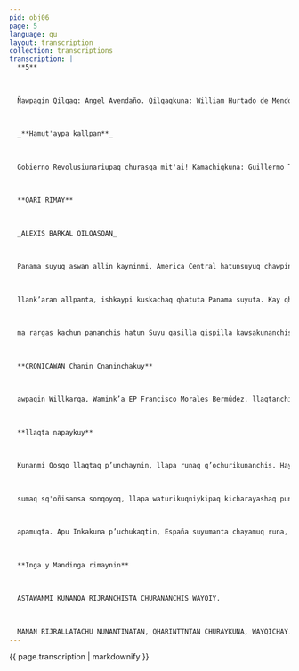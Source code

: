 ```yaml
---
pid: obj06
page: 5
language: qu
layout: transcription
collection: transcriptions
transcription: |
  **5**
  
  
  
  Ñawpaqin Qilqaq: Angel Avendaño. Qilqaqkuna: William Hurtado de Mendoze S. Oscer Campero B., Raul Guetra, Luis Alberto Chevarría H. Llinp iUmalliq: José Rulz Durand Futukamayuq: Carlos Dominguez Qilqaraki: Pedro Parra Ayala
  
  
  
  _**Hamut'aypa kallpan**_
  
  
  
  Gobierno Revolusiunariupaq churasqa mit'ai! Kamachiqkuna: Guillermo Thorndike Qelqaqtaina emalleq Abelardo Oquendo Humberto Castillo Anselmi Eduardo Mazzini. uUmalleqkuna
  
  
  
  **QARI RIMAY**
  
  
  
  _ALEXIS BARKAL QILQASQAN_
  
  
  
  Panama suyuq aswan allin kayninmi, America Central hatunsuyuq chawpinpi kasqan. Simon Bolivar, manchay qhaway apu, America Suyuq pacha kawsayninman q’aya simi; pachaj pisga chunka wataña kay Panama llaqtaq chawpi kayninmanta rimamuranñ. Huj llaqtakunaq imayna qhapaq kaynin, qhapaq kawsaynin, anta, chayanta (estaño), pitrullu, cafí, bananapis. Panama Suyuq, ñawpaqin qhapaq kayninqa, hatun rayqayuq kaymi makiq ruwasqan chay ñanmi ishkay patan quchakunapi chaka hina kashan. (Atlantico, Pacifico sutiyugm chay quchakuna). Ichaqa chay qhapaq kaynin, manasmakinpichu. Panama llaqtaqa mananchaypi llaqta kamayuqchu. Chay munay markaqa purichinsi ancha hatun sayay qhatuta, chaymanta kharu llaqtakunawan ñan hina purichin. Chaypi, Panama tukuy wiñay ninpi, qullana llaqta suyu hina, hawallaqtaq qullananmi kamachikun. Hurunakunanmanta, huj awqay atiy atipaqkunamanta. Kay ishkay chunka pachaj chunka ñiqin wata nisqapi, llaqta ñitiq, mit'ayaq runakunan kaywsanku, aswan apuchasqataq kanku chay sutichasqa hatun rarqa markapi. 1903 watamanta EE.UU. llaqta
  
  
  
  llank’aran allpanta, ishkaypi kuskachaq qhatuta Panama suyuta. Kay qhatupin norteamericaq unanchan raphapapan mit'ayayninta. Chay Panama suyupiqa manan kamachinchu apusimi kamachin, watasqas machuapuskikunaq wiñaypaq llaqtan chhalasqanku, illapanwan mancharisqa, illapa simiwan. Chaymanta norteamericano kamachikuqkuna kamayninkuta qiwirunku Panama llaqta runakunata aswan qhapaq llaqtan patapi. Panama rarqaqa, norteamericaq hunt’ay tajyaynintan yanapan, chay manta manas ancha qhapaq mirachiyninkuna ñanta pisiyachispa, sichus wawasi muyurimunman kay ishkay quchukunata Magallanes k’iqlluta wasapaspa. Panama suyutas illapa simipi churan sichus Estados Unidospa awqankuna atipanman chayqa. Ñawpa trataduq ñawpaqin qilqankunata p’akispa, Estados . Unidusqa, rarqa markapi rikhurichin chunka tawayuq Tiqsi Wallawisakunta, chaypitaq norteamericano wallawisakuna yachanku; chaymantataq lluqsinku america ankayllikuq llaqtakunata ñit'ispa, imayna Bahia Cochinos llaqtapi, chaymanta Dominicana llaqtapi. Tukuy America llaqtakunan Panama Ch’aqway Ankayllikuypi kamachiwan kuskachakun huj rimaylla; Pana
  
  
  
  ma rargas kachun pananchis hatun Suyu qasilla qispilla kawsakunanchispaq, manataq illapa hawchaywan, chaqusqa rarqa marka Panama llaqtaq qhapaq llaqtanpi phatatatan sunqunimayna k'irinman tukuy América llaqtanchista hinaraYankikunaq suyunpa illapankunaman churakunku, Panama willkasqa qhari waynakuna, 1964 pi; kiskachasqa (aceruwan) pukarankunata yawarninwan tulltuspa. Chunka hujniyuq watamantañan, Panama kamachi, rimanakhushan EEUU. Suyuwan, musuq rimayta mashkhaspa, yatipaspaña chay mana rimay "wiñay wiñaypaq" iñin qilqata. Chaymi chayraq huñuyachin sapa kutin qullananpaq wiñaypaq chay allpanmanta aswan achala qhata rarqata. Estados Unidos llaqtaga, karun chanmi rimaykunata. K'irisqataq kallpa tiqsi suyutaq kunkantá qiwiyka chan chaymanta makuku kayninwan yuyaychayanku mana kacharinanku paq tiqsimuyumanta aswan allin hat'allichiymanta. Ichaqa Panamapi, hatun kamaqnin umalliq, Wamink’a Omar Torrijos; paytaqmi nin:tukuy qispisqa llaqtakunaq t'aq’eyninman aswan kallpachas qa: "Manan kanmanchu pachaj wata kawsaywiñay, ñit'iy, mit'aynitaq kan manchu llasay qipiq runa".
  
  
  
  **CRONICAWAN Chanin Cnaninchakuy**
  
  
  
  awpaqin Willkarqa, Wamink’a EP Francisco Morales Bermúdez, llaqtanchisman allinta yachachin, ima raykus Gobierno Revolucionario chaninchaspa yupaykunqa qhaway man churasqa mikhunakunata; hina llatataq makipurakunatapas runakunaq llank'asqanmanta chaskisqan kutapas. Nawpaqmantapas allinta nmasun, imaynatas econumianchis crisis del sistema capitalista intemacional, nisqawan hap'ichikun; hina tataqsi kasqan, hawa llaqtamanta inflación hamuq, llaqtanchispa muchuyninpa tiqsin kashan, chaymi economianchista pisipachishan. Chay llaqtanchispa llank’aynin manaraq mirachiyta atispa. Allin kayninchista haywawananchispaq. Chaytan bienes contables el insumos sutiyanchis. Chaymi kamachikuqkunaqa rikuyku, hawamanta apamunaykupaq, haykuchispayku huqman chaninchayku chaninchakunta. Chaytaqmi economia qhatupi ñak’arishan inflación wiñasqanmanta. Chahaynamantan, llaqtanchis, hawa llaqtapi aswan chaninta mikhumunamanta, chaninchata, pitrullumanta, wanumanta ima, kay rantikunas; mana wakichana llaqtanchispa economian purichinapaq. Chaymanta qhawanchismi Peru suyunchispa llank’ayninkunaqa ñit'isqaraqmi kanku, hawa llaqta kamachiyninkuman, chay sutiysi ancha llaqta qulqi ch’unqay. Llaqta paskaypiqa kay, yanapachikuymantaqa, wiñay oligarquias huchallisqa, paymi llaqtanchista hawa llaqtakunapi, kayninkunata thalachiran; chay oliarquiaqa imperiausmuwan kuskachasqan, economia nacionalta tukuchispanku capitalistakunaq kayninkunata yanapaspa. Kay yanapaqmi, q’aya watakunaraqpicha allinchakunqa, kunanch’aqwayninkunaqa imaynallatapascha puririchinqa Ankaylli Kamachimakinpa, yuyaynin kamachikuykunawan, politica economicapi. Kaymi chay yuyaychakuypa hamut aynin, kay channpa channchakuynin, llaqtataq mana allin chaninchakuywan purisharan, llank aqpa makipuranta pisiyachispa. Mana chay kutimunanpaq, tukuy allin chaninchasqa rantisqa kananpaq, hina chaninchasqallataq llank ayninpas kanqa 1974 watanpiqa Limapi rantisqanchispa chaninmi, chunka isqunniyuq sulismi yapakamun sapanku pachaq sutiyuq. iyaacaiunianannn. Kaywatapitaq tawa qallariy killakunapi, chunka tawanmwjcharunantaq. rnichayntaqta maqahankip ratikana alian han pncharnqanka waksichasqa runakunacaq, mana channa nanana kayaua, chara lanak aqkupa mana tarpunkucnu, mana pisichina mikhunakunata. Gobiemo Revolucionario kamachiqkunan unanchakunku mana yanapaspa chaninchakunapi chahaynatan qichunña gasolinapaq kaqta, chaymanta wanukunapaq yanapaykunqa, chaymanta chajra llank’aqkunata yanapallanqataq ashkha ruruchinankupaq. Yanapanqakucha waqmanta ichaqa pallanapas, ñataq aswan pisiña; kanqa llank’aypa chanin ruruchisqan. 5. Chaymanta wakinchasqataq kasqaku chaninkuna bienes finales, insumuspaqpas hatun ruraypaq. Kaytaqmi wichachiran llank'aypa chaninta, chaymantataq hark aran qulqi waqaychanata, hujmanta chay quiqita churananpaq. 2 Chaymanta, sapaqta llaqtanchispi, sapaqtataq hawa llaqtapi, aysaykuntaq kayninchista hawa llaqtakunaman, chaytan contrabando sutiwan riqsincnis.. CControy dao prgcins de bienes y senicios esencials wakicharanmi ashkaha chaninchayta, ichaqa llank’aqkunata pisipachin llakita; chaymipisi paqqa iqii wa tsnyuta pacha la c'o wichasapianhaqna la qtakunapitaq 5 O/o, mananku. suyunchispi hark asqan kashan ashkha rurunan, chay raykuñataq sapa kutin rantinchis mikhusqanchista hawa llaqtamanta, qulqinchista quri samanpata (divisa).nh hun Aliynantay hanny shay chanina chaninchaykunta kawsayninchispaq, llankaqkunata saminchaspa llank'aynin mirachinanpaq. Chaymanta chaninchayqa sector publico y privado nisqa kallapachanqa, pisiyasqa runaq rantiyninta, kay hawa llaqtamanta apamusqa, inflación rayku. Chaywanmi Ankaylli Kamachi yanapan aswan pisi llank’aqniyuqkunata. n. Chay kunan yapasqaykuqa, manacha chaninmantachu kanqa wakin llankaqkunapaq, manacha allinchu kanga, sichus mana Hatun Ruruchiy mana llallinqachu chayqa, inflación wichasqan hark’ananpaq, waqmanta mast'aspa, chikachispa kunan yanapaykunata. . Manas subempleo t'aqaypi llank’aq runakunapas chaskinqakuchu llank’ananmanta yapayta mana llank’ayniyuq kasqan rayku, nitaq riqsisqa makipurayuq kasqanku rayku.. Kaytaqa alliyachinqa Ankaylli Kamachilla aswan llank’anakunata liaha pan qataa qulqinchia Ankayli yuyuu. Icha manañataq, qulqnchis Ankaylli Kamachikuq mirachisqa, aswanta qulqita kacharichispa sector publicupi, subsidiokunaq ch’unqasqan, ruwanqacha huj llank ay wasikunata mana llank ayniyuqkunapaq. Kaymi hamat'achiwanchis kaykuna yapakunankupaq.
  
  
  
  **llaqta napaykuy**
  
  
  
  Kunanmi Qosqo llaqtaq p’unchaynin, llapa runaq q’ochurikunanchis. Hayk’an Qosqo waylluq runaqa pay munakuypin songonchista raurarichinanchis, chaninpi payta napaykunanchispaq, tukuy ima allin kayninchistapas payman haywarinanchispaq tukuy runatataq, Qosqo yupaychayta yachachinanchispaq. Chaymi kunan, noqa wawayki, sullul! sonqowan napaykusqayki ¡Qosqo mamallay! qhapaq Qoya. Ñauray simiwan yupaychasqayki, willkasqa hallp’a; llapa llaqtaq qollanan, suyukunaq uman, pachaq pupun, Peru suyoq k’anchaq umiñan. ¡Qosqo llaqta!, khuyasqayk'iti, hanaqpachamanta p’itikamuq inkill muya; qanllan kanki hinantin runaq sonqon suwaq; chay tukuy runataq ñauk'iyman ullpuykamun qongor chaki, pituchasqa. Pin qan hina, nanaq mirariq qellpoyoq, mana yupay atina wawayoq,
  
  
  
  sumaq sq'oñisansa sonqoyoq, llapa waturikuqniykipaq kicharayashaq punkuyoq. Qanm hallp’aykiq misk'rurunwan uywarqanki, wiñaypachamanta pacha, kaypi paqariq runaykikunata: Poqeskunata, alqawisakunata; aswantaqa Manqo Qhapaqta ajllakurqanki, hatun llaqtaman t'ijranasuykipaq; paytataq uywarqanki, kallanpancharqanki qheswa q’oñiykiwan, intiykiwan, killaykiwan, unuykiwan, paraykiwan, chiriykiwan, wayraykiwan, hallp’aykiwan, rumiykiwan; paytaqqanpi hich’arirqan llapan kallpanta yuyayninta, hamut'ayninta, sonqontapas, qhariy qhari sayarispa, llapata k’umuykachispa, qanta hatunyachinanpaq, qhapaqyachinasuykipaq, qellpoykita mirachinanpaq. Qanmi uywarqanki churinkunata, willkankunata, ch’auchunkunata: Sinchi Roq’amanta Waskar Inka kama, Tawantinsuyo kamachiqta, tukuy runaman kusi sami
  
  
  
  apamuqta. Apu Inkakuna p’uchukaqtin, España suyumanta chayamuq runa, hallp’ata, qechuspa kaypi. llaqtayakurqan, hina pachan sumaqta t'ikarirqanki; sapallan, runa kapaqcheqaq iDiosta yupaycharqanki; chapiykipitaq ñatarirqan kuyus manku templo wasikuna, rumimanta k’ullumanta sumaq sumaq thupaykusqa; qorimanta qolqemanta mana rikuy, intiq uyantaraq p’enqa chisaq, tuta p’unchay lliphipipisnaq, kunan kamapas rikushaykun, musphasparaq qhawarayashaykun. Qosqo mama, qanmi yawarniykita umispa uywarqanki haqay tukuy kurajchasqa runakunata, hamaut'akunata, hamut'arukunata, wamink’akuna ta, llaqta kamacheq hatun taytakunata, kamagenchispa rantin runaq mi chegenpag churasqa yayakunata. Qanpa ruruykikunan: Gómez Suárez nisqa sutiyoq Garcilaso de la Vega Inka, paymi chay tukuyta willawanchis Inkapuchankunamanta, tawantinsuyoq qellponmanta, ancha hatun kayninmantapas. "Hinaman hamun Iskay ñegen Thupaq Amaru Inka, José Gabriel Condorkanki nisqa sutiyoq, paypas qespichiytan munawarqanchiespañolkunaq makinmanta. Hinamanqa, Jose Pérez Armendariz obispo paypis llank’araqan, yuyayninta kallpantapas churarqan, lllapa, inkaqch’auchun runa qespisqa kananchis paq, munayniyoq, rurayniyoq kananchispaq; kallankutaq: Mateo Garcí Pumaqhawa, Bernardo Tambowaqso, Farfán de los Godos nisqa, Chacón y Becerra nisqa, José Gabriel Béjar yaya, José Vicente Angulo wayqekunantin Micaela Bastidas, Qosqo yawar warmi, Pampamarkapi paqarikuq: Tomasa T' to Qontimayta; Agustin Gamarrapas Ayak’uchu k’itipi, hatun auqanakuypi puka kunkakunata atiparqan, Qosqopitaq, ñaupaq ñeqen llaqta kamacheq Prefecto nisqa tiyaykurqan, Hinalla taqmi, wawaykikunamanta askha lloqsirgan qelqaq hamaut'akuna, herewqkunapas; yuyarisunyá paykunaq sutinta: Narciso Arétegui, Clorinda Matto, Angel Carreño, Trinidad Enríquez, José Gabriel Cosio, Rafael Aguilar, Genara Elorrieta, Uriel García hoqkunapiwampas. Kausaqkunamantapas askharagmi kashan, ñaraq yachayñinwan, ñaraq allin kayninwan, llank’ayninwanpas, qanpa mat'iykiman qori pillu churaykuqkuna. Kaynapaykuyniyta chaskiway, Mama, llapa wawaykiq yuyayninpi sonqonpitaq, qan munakuyta tariy, llapa sinchichaytawan aswan qhapaq kanaykipaq. Doroteo Callo Suma
  
  
  
  **Inga y Mandinga rimaynin**
  
  
  
  ASTAWANMI KUNANQA RIJRANCHISTA CHURANANCHIS WAYQIY.
  
  
  
  MANAN RIJRALLATACHU NUNANTINATAN, QHARINTTNTAN CHURAYKUNA, WAYQICHAY.
---
```


{{ page.transcription | markdownify }}
